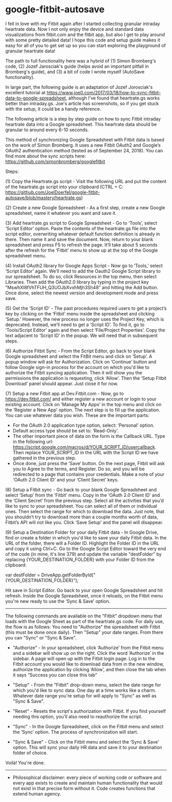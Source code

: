 # google-fitbit-autosave

I fell in love with my Fitbit again after I started collecting granular intraday heartrate data. Now I not only enjoy the device and standard data visualizations from fitbit.com and the fitbit app, but also I get to play around with some pretty detailed data! I hope this code and setup guide makes it easy for all of you to get set up so you can start exploring the playground of granular heartrate data!

The path to full functionality here was a hybrid of (1) Simon Bromberg's code, (2) Jozef Jarosciak's guide (helps avoid an important pitfall in Bromberg's guide), and (3) a bit of code I wrote myself (AutoSave functionality).

In large part, the following guide is an adaptation of Jozef Jorosciak's excellent tutorial at https://www.joe0.com/2017/03/18/how-to-sync-fitbit-data-to-google-spreadsheet, although I've found that heartrate.gs works better than intraday.gs. Joe's article has screenshots, so if you get stuck with the setup, it could be a handy reference.

The following article is a step by step guide on how to sync Fitbit intraday heartrate data into a Google spreadsheet. This heartrate data should be granular to around every 6-10 seconds.

This method of synchronizing Google Spreadsheet with Fitbit data is based on the work of Simon Bromberg. It uses a new Fitbit OAuth2 and Google’s OAuth2 authentication method (tested as of September 24, 2018). You can find more about the sync scripts here: https://github.com/simonbromberg/googlefitbit

Steps:

(1) Copy the Heartrate.gs script - Visit the following URL and put the content of the heartrate.gs script into your clipboard (CTRL + C: https://github.com/JoelDoerfel/google-fitbit-autosave/blob/mastery/heartrate.gs)

(2) Create a new Google Spreadsheet - As a first step, create a new Google spreadsheet, name it whatever you want and save it. 

(3) Add heartrate.gs script to Google Spreadsheet - Go to ‘Tools’, select ‘Script Editor’ option. Paste the contents of the heartrate.gs file into the script editor, overwriting whatever default function definition is already in there. Then name it and save the document. Now, return to your blank spreadsheet and press F5 to refresh the page. It’ll take about 5 seconds after the refresh for the ‘Fitbit’ menu to show up at the top of the Google spreadsheet menu. 

(4) Install OAuth2 library for Google Apps Script - Now go to ‘Tools,’ select ‘Script Editor’ again. We’ll need to add the Oauth2 Google Script library to our spreadsheet. To do so, click Resources in the top menu, then select Libraries. Then add the OAuth2.0 library by typing in the project key “MswhXl8fVhTFUH_Q3UOJbXvxhMjh3Sh48” and hitting the Add button. Once done, select the newest version and development mode and press save. 

(5) Get the ‘Script ID’ - The past procedures required users to get a project’s key by clicking on the ‘Fitbit’ menu inside the spreadsheet and clicking ‘Setup.’ However, the new process no longer uses the Project Key, which is deprecated. Instead, we’ll need to get a ‘Script ID’. To find it, go to ‘Tools/Script Editor’ again and then select ‘File/Project Properties’. Copy the text adjacent to ‘Script ID’ in the popup. We will need that in subsequent steps.

(6) Authorize Fitbit Sync - From the Script Editor, go back to your blank Google spreadsheet and select the FitBit menu and click on ‘Setup’. A popup window will ask for Authorization. Click on ‘Continue’ button and follow Google sign-in process for the account on which you'd like to authorize the Fitbit syncing application. Then it will show you the permissions the application is requesting, click ‘Allow’. Then the ‘Setup Fitbit Download’ panel should appear. Just close it for now.

(7) Setup a new Fitbit app at Dev.Fitbit.com - Now, go to https://dev.fitbit.com/ and either register a new account or login to your existing account. Click on ‘Manage My Apps’ in the top menu and click on the ‘Register a New App’ option. The next step is to fill up the application. You can use whatever data you wish. These are the important parts:
* For the OAuth 2.0 application type option, select: ‘Personal’ option.
* Default access type should be set to: ‘Read-Only’.
* The other important piece of data on the form is the Callback URL. Type in the following url: https://script.google.com/macros/d/YOUR_SCRIPT_ID/usercallback. Then replace YOUR_SCRIPT_ID in the URL with the Script ID we have gathered in the previous step.
* Once done, just press the ‘Save’ button. On the next page, Fitbit will ask you to Agree to the terms, and Register. Do so, and you will be redirected to a page that contains your credentials. Make a note of your ‘OAuth 2.0 Client ID’ and your ‘Client Secret’ keys. 

(8) Setup a Fitbit sync - Go back to your blank Google Spreadsheet and select ‘Setup’ from the ‘Fitbit’ menu. Copy in the ‘OAuth 2.0 Client ID’ and the ‘Client Secret’ from the previous step. Select all the activities that you’d like to sync to your spreadsheet. You can select all of them or individual ones. Then select the range for which to download the data. Just note, that you shouldn’t try to download more than a couple months worth of data, Fitbit’s API will not like you. Click ‘Save Setup’ and the panel will disappear.

(9) Setup a Destination Folder for your daily Fitbit data - In Google Drive, find or create a folder in which you'd like to save your daily Fitbit data. In the URL of the folder, there will a Folder ID. Highlight the Folder ID in the URL and copy it using Ctrl+C. Go to the Google Script Editor toward the very end of the code (in mine, it's line 379) and update the variable "destFolder" by replacing {YOUR_DESTINATION_FOLDER} with your Folder ID from the clipboard: 

var destFolder = DriveApp.getFolderById("{YOUR_DESTINATION_FOLDER}");

Hit save in Script Editor. Go back to your open Google Spreadsheet and hit refresh. Inside the Google Spreadsheet, once it reloads, on the Fitbit menu you're new ready to use the ‘Sync & Save’ option.
____

The following commands are available on the "Fitbit" dropdown menu that loads with the Google Sheet as part of the heartrate.gs code. For daily use, the flow is as follows: You need to "Authorize" the spreadsheet with Fitbit (this must be done once daily). Then "Setup" your date ranges. From there you can "Sync" or "Sync & Save".

- "Authorize" - In your spreadsheet, click ‘Authorize’ from the Fitbit menu and a sidebar will show up on the right. Click the word ‘Authorize’ in the sidebar. A page will open up with the Fitbit login page. Log in to the Fitbit account you would like to download data from in the new window, authorize the application by clicking ‘Allow’, and then close the tab when it says “Success you can close this tab”

- "Setup" - From the "Fitbit" drop-down menu, select the date range for which you'd like to sync data. One day at a time works like a charm. Whatever date range you're setup for will apply to "Sync" as well as "Sync & Save".

- "Reset" - Resets the script's authorization with Fitbit. If you find yourself needing this option, you'll also need to reauthorize the script.

- "Sync" - In the Google Spreadsheet, click on the Fitbit menu and select the ‘Sync’ option. The process of synchronization will start.

- "Sync & Save" - Click on the Fitbit menu and select the ‘Sync & Save’ option. This will sync your daily HR data and save it to your destination folder of choice.

Voilà! You're done.
____

* Philosophical disclaimer: every piece of working code or software and every app exists to create and maintain human functionality that would not exist in that precise form without it. Code creates functions that extend human agency. 

